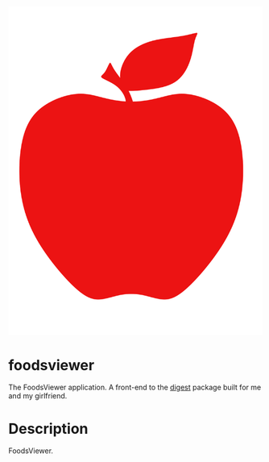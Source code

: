 ![FoodsViewer's logo](public/images/logo.svg)

# foodsviewer

The FoodsViewer application. A front-end to the
[digest](https://github.com/jeanmathieupotvin/digest) package built for me and
my girlfriend.

# Description

FoodsViewer.


